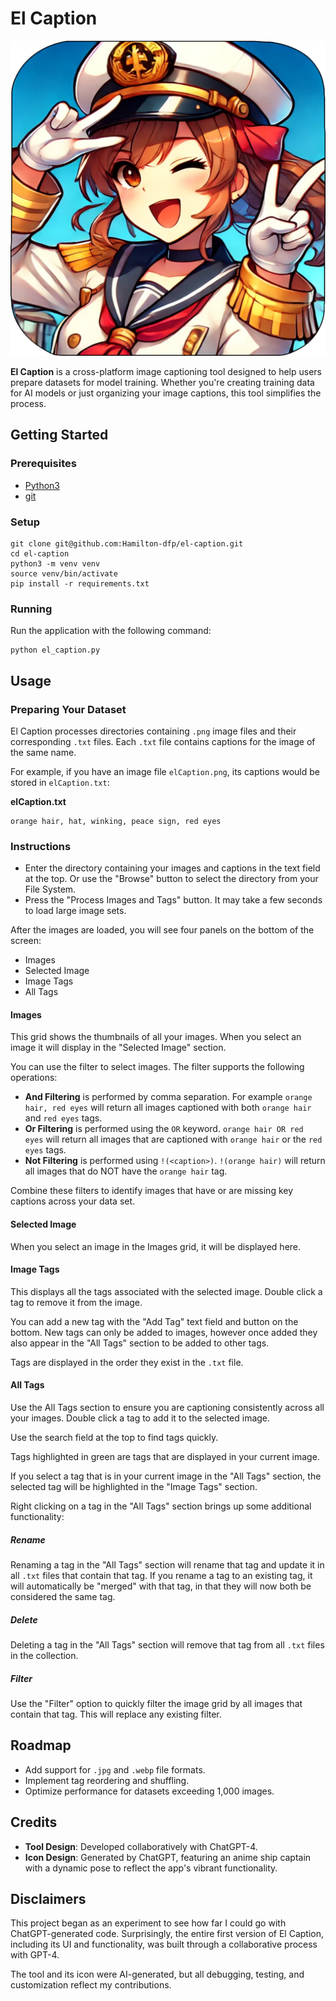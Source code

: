 # El Caption

![El Caption PNG](./elCaption.png)

**El Caption** is a cross-platform image captioning tool designed to help users prepare datasets for model training. Whether you're creating training data for AI models or just organizing your image captions, this tool simplifies the process.

## Getting Started

### Prerequisites

* [Python3](https://www.python.org/downloads/)
* [git](https://git-scm.com/downloads)

### Setup

```
git clone git@github.com:Hamilton-dfp/el-caption.git
cd el-caption
python3 -m venv venv
source venv/bin/activate
pip install -r requirements.txt
```

### Running
Run the application with the following command:
```
python el_caption.py
```

## Usage

### Preparing Your Dataset
El Caption processes directories containing `.png` image files and their corresponding `.txt` files. Each `.txt` file contains captions for the image of the same name. 

For example, if you have an image file `elCaption.png`, its captions would be stored in `elCaption.txt`:

**elCaption.txt**
```
orange hair, hat, winking, peace sign, red eyes
```

### Instructions

* Enter the directory containing your images and captions in the text field at the top. Or use the "Browse" button to select the directory from your File System.
* Press the "Process Images and Tags" button. It may take a few seconds to load large image sets.

After the images are loaded, you will see four panels on the bottom of the screen:

* Images
* Selected Image
* Image Tags
* All Tags

#### Images

This grid shows the thumbnails of all your images. When you select an image it will display in the "Selected Image" section.

You can use the filter to select images. The filter supports the following operations:

* **And Filtering** is performed by comma separation. For example `orange hair, red eyes` will return all images captioned with both `orange hair` and `red eyes` tags.
* **Or Filtering** is performed using the `OR` keyword. `orange hair OR red eyes` will return all images that are captioned with `orange hair` or the `red eyes` tags.
* **Not Filtering** is performed using `!(<caption>)`. `!(orange hair)` will return all images that do NOT have the `orange hair` tag.

Combine these filters to identify images that have or are missing key captions across your data set.

#### Selected Image

When you select an image in the Images grid, it will be displayed here.

#### Image Tags

This displays all the tags associated with the selected image. Double click a tag to remove it from the image.

You can add a new tag with the "Add Tag" text field and button on the bottom. New tags can only be added to images, however once added they also appear in the "All Tags" section to be added to other tags.

Tags are displayed in the order they exist in the `.txt` file.

#### All Tags

Use the All Tags section to ensure you are captioning consistently across all your images. Double click a tag to add it to the selected image.

Use the search field at the top to find tags quickly.

Tags highlighted in green are tags that are displayed in your current image.

If you select a tag that is in your current image in the "All Tags" section, the selected tag will be highlighted in the "Image Tags" section.

Right clicking on a tag in the "All Tags" section brings up some additional functionality:

##### Rename

Renaming a tag in the "All Tags" section will rename that tag and update it in all `.txt` files that contain that tag. If you rename a tag to an existing tag, it will automatically be "merged" with that tag, in that they will now both be considered the same tag.

##### Delete

Deleting a tag in the "All Tags" section will remove that tag from all `.txt` files in the collection.

##### Filter

Use the "Filter" option to quickly filter the image grid by all images that contain that tag. This will replace any existing filter.

## Roadmap

* Add support for `.jpg` and `.webp` file formats.
* Implement tag reordering and shuffling.
* Optimize performance for datasets exceeding 1,000 images.

## Credits
- **Tool Design**: Developed collaboratively with ChatGPT-4.
- **Icon Design**: Generated by ChatGPT, featuring an anime ship captain with a dynamic pose to reflect the app's vibrant functionality.

## Disclaimers
This project began as an experiment to see how far I could go with ChatGPT-generated code. Surprisingly, the entire first version of El Caption, including its UI and functionality, was built through a collaborative process with GPT-4.

The tool and its icon were AI-generated, but all debugging, testing, and customization reflect my contributions.
